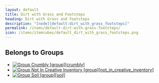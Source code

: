 ```yaml
---
layout: default
title: Dirt with Grass and Footsteps
heading: Dirt with Grass and Footsteps
description: "[node][default:dirt_with_grass_footsteps]"
permalink: /items/default-dirt-with-grass-footsteps/
icon: /items/itemcubes/default_dirt_with_grass_footsteps.png
---
```



## Belongs to Groups

<ul class="list-items">
    <li><a href="{{site.baseurl}}/items/group-crumbly/"><img src="{{site.baseurl}}/assets/img/items/itemcubes/default_sandstone.png" data-toggle="tooltip" title="Group Crumbly [group][crumbly]"></a></li>
    <li><a href="{{site.baseurl}}/items/group-not-in-creative-inventory/"><img src="{{site.baseurl}}/assets/img/items/itemcubes/default_cloud.png" data-toggle="tooltip" title="Group Not In Creative Inventory [group][not_in_creative_inventory]"></a></li>
    <li><a href="{{site.baseurl}}/items/group-soil/"><img src="{{site.baseurl}}/assets/img/items/itemcubes/default_dirt.png" data-toggle="tooltip" title="Group Soil [group][soil]"></a></li>
</ul>
